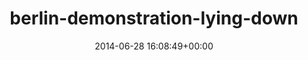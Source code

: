 ---
title:		"berlin-demonstration-lying-down"
type:		"photos"
mediatype:		"upload"
location:		"TBC"
date:		"2014-06-28 16:08:49+00:00"
album:		"city"
filename:		"berlin-demonstration-lying-down.md"
series:		""
cl_public_id:		"city/berlin-demonstration-lying-down"
cl_version:		1497000190
format:		"tiff"
bytes:		2490064
width:		961
height:		1440
colours:
- "#88827E"
- "#76777D"
- "#211F1D"
- "#202024"
- "#7C8285"
- "#C9BEB7"
- "#242829"
- "#CBD7DC"
- "#2A1C18"
- "#11131A"
- "#7D797C"
- "#CDD1DB"
- "#0184E5"
- "#8A8A83"
- "#2F2A1D"
- "#13191D"
- "#212714"
- "#785645"
- "#808782"
- "#58768D"
- "#161F12"
- "#C2C2B8"
- "#7AA4C3"
- "#D19D85"
- "#7B684F"
- "#4F617E"
- "#C4CAC7"
- "#010206"
exposure_mode:		"Auto"
program:		"Program AE"
aperture:		"3.2"
focal_length:		"70.0 mm"
iso:		"100"
shutter_speed:		"1/640"
metering:		"Multi-segment"
flash:		"Off, Did not fire"
white_balance:		"Custom"
colour_temp:		"5100"
has_crop:		"false"
orientation:		"Horizontal (normal)"
camera_model:		"NIKON D800"
lens_info:		"70-200mm f/2.8"
artist:		"No artist info"
x_resolution:		"300"
y_resolution:		"300"
---